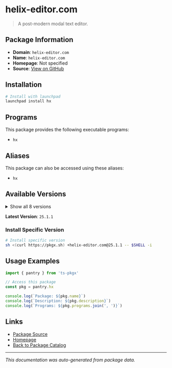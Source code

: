 # helix-editor.com

> A post-modern modal text editor.

## Package Information

- **Domain**: `helix-editor.com`
- **Name**: `helix-editor.com`
- **Homepage**: Not specified
- **Source**: [View on GitHub](https://github.com/pkgxdev/pantry/tree/main/projects/helix-editor.com/package.yml)

## Installation

```bash
# Install with launchpad
launchpad install hx
```

## Programs

This package provides the following executable programs:

- `hx`

## Aliases

This package can also be accessed using these aliases:

- `hx`

## Available Versions

<details>
<summary>Show all 8 versions</summary>

- `25.1.1`, `25.1.0`, `24.7.0`, `24.3.0`, `23.10.0`
- `23.5.0`, `23.3.0`, `22.12.0`

</details>

**Latest Version**: `25.1.1`

### Install Specific Version

```bash
# Install specific version
sh <(curl https://pkgx.sh) +helix-editor.com@25.1.1 -- $SHELL -i
```

## Usage Examples

```typescript
import { pantry } from 'ts-pkgx'

// Access this package
const pkg = pantry.hx

console.log(`Package: ${pkg.name}`)
console.log(`Description: ${pkg.description}`)
console.log(`Programs: ${pkg.programs.join(', ')}`)
```

## Links

- [Package Source](https://github.com/pkgxdev/pantry/tree/main/projects/helix-editor.com/package.yml)
- [Homepage](#)
- [Back to Package Catalog](../package-catalog.md)

---

*This documentation was auto-generated from package data.*
